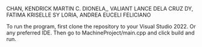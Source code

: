 CHAN, KENDRICK MARTIN C.
DIONELA,, VALIANT LANCE DELA CRUZ 
DY, FATIMA KRISELLE SY
LORIA, ANDREA EUCELI FELICIANO

To run the program, first clone the repository to your Visual Studio 2022. Or any preferred IDE.
Then go to MachineProject/main.cpp and click build and run. 
